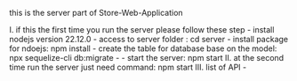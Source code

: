 this is the server part of Store-Web-Application


I. if this the first time you run the server please follow these step
    - install nodejs version 22.12.0
    - access to server folder :  cd server 
    - install package for ndoejs: npm install 
    - create the table for database base on the model: npx sequelize-cli db:migrate
    - 
    - start the server: npm start
II. at the second time run the server just need command: npm start
III. list of API 
    -